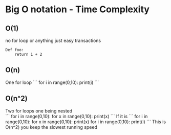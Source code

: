 <h1>Big O notation - Time Complexity </h1>
<h2>O(1)</h2>
<p>no for loop or anything just easy transactions</p>

```
Def foo:
    return 1 + 2
```

<h2>O(n)</h2>
One for loop
```
for i in range(0,10):
    print(i)
```
<h2>O(n^2)</h2>
Two for loops one being nested<br>
```
for i in range(0,10):
    for x in range(0,10):
        print(x)
```
If it is
```
for i in range(0,10):
    for x in range(0,10):
        print(x)
for i in range(0,10):
    print(i)
```
This is O(n^2) you keep the slowest running speed
	